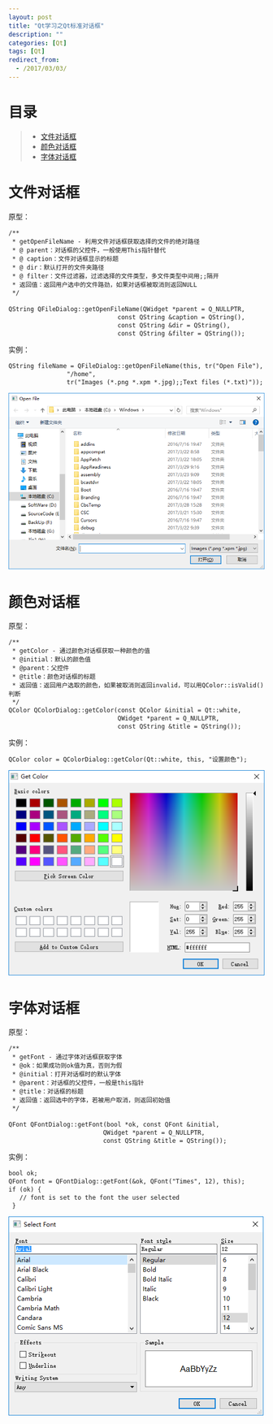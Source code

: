```yaml
---
layout: post
title: "Qt学习之Qt标准对话框"
description: ""
categories: [Qt]
tags: [Qt]
redirect_from:
  - /2017/03/03/
---
```


# 目录  

> * [文件对话框](#one)    
> * [颜色对话框](#two)  
> * [字体对话框](#)  

<a name="one"></a>

# 文件对话框  

原型：  
~~~
/**
 * getOpenFileName - 利用文件对话框获取选择的文件的绝对路径
 * @ parent：对话框的父控件，一般使用This指针替代
 * @ caption：文件对话框显示的标题
 * @ dir：默认打开的文件夹路径
 * @ filter：文件过滤器，过滤选择的文件类型，多文件类型中间用;;隔开
 * 返回值：返回用户选中的文件路劲，如果对话框被取消则返回NULL
 */

QString QFileDialog::getOpenFileName(QWidget *parent = Q_NULLPTR,
                              const QString &caption = QString(),
                              const QString &dir = QString(),
                              const QString &filter = QString());
~~~

实例：  
~~~
QString fileName = QFileDialog::getOpenFileName(this, tr("Open File"),
                "/home",
                tr("Images (*.png *.xpm *.jpg);;Text files (*.txt)"));
~~~

![file](https://github.com/xuzheyang/xuzheyang.github.io/raw/master/_pic/2017-03-29/1.png)  


<a name="two"></a>

# 颜色对话框  

原型：  
~~~
/**
 * getColor - 通过颜色对话框获取一种颜色的值
 * @initial：默认的颜色值
 * @parent：父控件
 * @title：颜色对话框的标题
 * 返回值：返回用户选取的颜色，如果被取消则返回invalid，可以用QColor::isValid()判断
 */
QColor QColorDialog::getColor(const QColor &initial = Qt::white,
                              QWidget *parent = Q_NULLPTR,
                              const QString &title = QString());
~~~

实例：  
~~~
QColor color = QColorDialog::getColor(Qt::white, this, "设置颜色");
~~~

![file](https://github.com/xuzheyang/xuzheyang.github.io/raw/master/_pic/2017-03-29/2.png)  


<a name="three"></a>

# 字体对话框  

原型：  
~~~
/**
 * getFont - 通过字体对话框获取字体
 * @ok：如果成功则ok值为真，否则为假
 * @initial：打开对话框时的默认字体
 * @parent：对话框的父控件，一般是this指针
 * @title：对话框的标题
 * 返回值：返回选中的字体，若被用户取消，则返回初始值
 */

QFont QFontDialog::getFont(bool *ok, const QFont &initial,
                          QWidget *parent = Q_NULLPTR,
                          const QString &title = QString());
~~~

实例：  
~~~
bool ok;
QFont font = QFontDialog::getFont(&ok, QFont("Times", 12), this);
if (ok) {
   // font is set to the font the user selected
 }
~~~

![file](https://github.com/xuzheyang/xuzheyang.github.io/raw/master/_pic/2017-03-29/3.png)  
